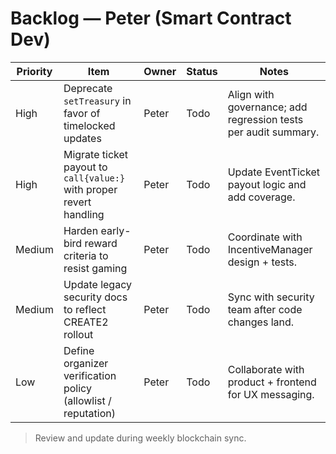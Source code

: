 # Backlog — Peter (Smart Contract Dev)

| Priority | Item | Owner | Status | Notes |
|----------|------|-------|--------|-------|
| High | Deprecate `setTreasury` in favor of timelocked updates | Peter | Todo | Align with governance; add regression tests per audit summary. |
| High | Migrate ticket payout to `call{value:}` with proper revert handling | Peter | Todo | Update EventTicket payout logic and add coverage. |
| Medium | Harden early-bird reward criteria to resist gaming | Peter | Todo | Coordinate with IncentiveManager design + tests. |
| Medium | Update legacy security docs to reflect CREATE2 rollout | Peter | Todo | Sync with security team after code changes land. |
| Low | Define organizer verification policy (allowlist / reputation) | Peter | Todo | Collaborate with product + frontend for UX messaging. |

> Review and update during weekly blockchain sync.
